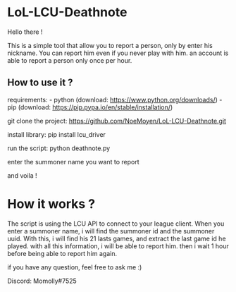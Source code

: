 # LoL-LCU-Deathnote

Hello there !

This is a simple tool that allow you to report a person, only by enter his nickname.
You can report him even if you never play with him.
an account is able to report a person only once per hour.


## How to use it ?
requirements:   - python  (download: https://www.python.org/downloads/)
                - pip     (download: https://pip.pypa.io/en/stable/installation/)

git clone the project:
https://github.com/NoeMoyen/LoL-LCU-Deathnote.git

install library:
pip install lcu_driver

run the script:
python deathnote.py

enter the summoner name you want to report

and voila !


# How it works ?

The script is using the LCU API to connect to your league client.
When you enter a summoner name, i will find the summoner id and the summoner uuid. 
With this, i will find his 21 lasts games, and extract the last game id he played.
with all this information, i will be able to report him.
then i wait 1 hour before being able to report him again.

if you have any question, feel free to ask me :)

Discord: Momolly#7525